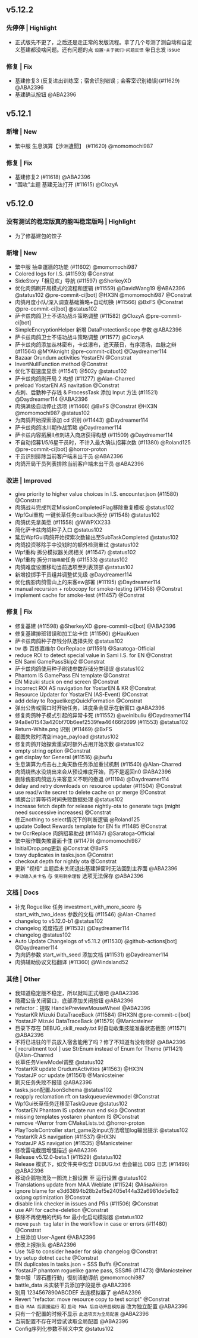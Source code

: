 ## v5.12.2

### 先停停 | Highlight

* 正式版先不更了，之后还是走正常的发版流程。拿了几个号测了测自动和自定义基建都没啥问题。还有问题的点 `设置`-`关于我们`-`问题反馈` 带日志发 issue

### 修复 | Fix

* 基建修复3 (反复进出训练室；宿舍识别错误；会客室识别错误)(#11629) @ABA2396
* 基建确认按钮 @ABA2396

## v5.12.1

### 新增 | New

* 繁中服 生息演算【沙洲遺聞】 (#11620) @momomochi987

### 修复 | Fix

* 基建修复2 (#11618) @ABA2396
* “围攻”主题 基建无法打开 (#11615) @ClozyA

## v5.12.0

### 没有测试的稳定版真的能叫稳定版吗 | Highlight

* 为了修基建包的饺子

### 新增 | New

* 繁中服 抽幸運牆的功能 (#11602) @momomochi987
* Colored logs for I.S. (#11593) @Constrat
* SideStory「相见欢」导航 (#11597) @SherkeyXD
* 优化肉鸽刷开局模式的流程和逻辑 (#11559) @DavidWang19 @ABA2396 @status102 @pre-commit-ci[bot] @HX3N @momomochi987 @Constrat
* 肉鸽月度小队/深入调查基础策略+自动切换 (#11566) @BxFS @Constrat @pre-commit-ci[bot] @status102
* 萨卡兹肉鸽卫士不语功战斗策略调整 (#11582) @ClozyA @pre-commit-ci[bot]
* SimpleEncryptionHelper 新增 DataProtectionScope 参数 @ABA2396
* 萨卡兹肉鸽卫士不语功战斗策略调整 (#11577) @ClozyA
* 萨卡兹肉鸽添加丛林密布，卡兹瀑布，遮天蔽日，有序清场，血脉之辩 (#11564) @MYAknight @pre-commit-ci[bot] @Daydreamer114
* Bazaar Orundum activities YostarEN @Constrat
* InvertNullFunction method @Constrat
* 优化下载速度显示 (#11541) @502y @status102
* 萨卡兹肉鸽刷开局 2 构想 (#11277) @Alan-Charred
* preload YostarEN AS navitation @Constrat
* 点刺、后勤种子存钱 & ProcessTask 添加 Input 方法 (#11521) @Daydreamer114 @ABA2396
* 肉鸽满级自动停止选项 (#11466) @BxFS @Constrat @HX3N @momomochi987 @status102
* 为肉鸽开始探索添加 cd 识别 (#11443) @Daydreamer114
* 萨卡兹肉鸽冰川期作战策略 @Daydreamer114
* 萨卡兹内容拓展II点刺进入商店获得构想 (#11509) @Daydreamer114
* 不自动招募1/5/6星干员时，不计入最大确认招募次数 (#11380) @Roland125 @pre-commit-ci[bot] @horror-proton
* 干员识别排除当前客户端未出干员 @ABA2396
* 肉鸽开局干员列表排除当前客户端未出干员 @ABA2396

### 改进 | Improved

* give priority to higher value choices in I.S. encounter.json (#11580) @Constrat
* 肉鸽战斗完成判定MissionCompletedFlag移除重复模板 @status102
* WpfGui重构 一键长草任务callback拆分 (#11548) @status102
* 肉鸽优先拿美愿 (#11558) @WWPXX233
* 简化萨卡兹肉鸽种子入口 @status102
* 延后WpfGui肉鸽开始探索次数输出至SubTaskCompleted @status102
* 肉鸽投资移除手中没钱时的额外检测重试 @status102
* Wpf重构 拆分模拟器关闭相关 (#11547) @status102
* Wpf重构 拆分`开始唤醒`任务 (#11533) @status102
* 肉鸽难度设置移动当前选项至列表顶部 @status102
* 新增投掷手干员组并调整优先级 @Daydreamer114
* 优化傀影肉鸽雪山上的来客ew部署 (#11195) @Daydreamer114
* manual recursion + robocopy for smoke-testing (#11458) @Constrat
* implement cache for smoke-test (#11457) @Constrat

### 修复 | Fix

* 修复基建 (#11598) @SherkeyXD @pre-commit-ci[bot] @ABA2396
* 修复基建排班错误和加工站卡住 (#11590) @HauKuen
* 萨卡兹肉鸽种子存钱分队选择失败 @status102
* tw 黍 百炼嘉维尔 OcrReplace (#11591) @Saratoga-Official
* reduce ROI to detect special value in Sami I.S. for EN @Constrat
* EN Sami GamePassSkip2 @Constrat
* 萨卡兹肉鸽使用种子刷钱参数存储分类错误 @status102
* Phantom IS GamePass EN template @Constrat
* EN Mizuki stuck on end screen @Constrat
* incorrect ROI AS navigation for YostarEN & KR @Constrat
* Resource Updater for YostarEN (AS-Event) @Constrat
* add delay to Roguelike@QuickFormation @Constrat
* 弹出公告或窗口时开始任务，进度条会显示在新窗口 @ABA2396
* 修复肉鸽种子模式引起的异常卡死 (#11552) @weinibuliu @Daydreamer114
* 94a8e01543a420bf70b6eef2539fea46466f2699 (#11553) @status102
* Return-White.png 识别 (#11469) @BxFS
* 截图失败时清空image_payload @status102
* 修复肉鸽开始探索重试时额外占用开始次数 @status102
* empty string option @Constrat
* get display for General (#11516) @jbwfu
* 生息演算为点击右上角天数任务添加重试机制 (#11540) @Alan-Charred
* 肉鸽烧热水没烧出来会从预设难度开始，而不是返回n0 @ABA2396
* 删除傀影肉鸽远方来客意义不明的撤退 (#11194) @Daydreamer114
* delay and retry downloads on resource updater (#11504) @Constrat
* use read/write secret to delete cache on pr merge @Constrat
* 博朗台计算等待时间失败数据处理 @status102
* increase fetch depth for release nightly-ota to generate tags (might need successive increases) @Constrat
* 修正nothing to select情况下的判断逻辑 @Roland125
* update Collect Rewards template for EN fix #11485 @Constrat
* tw OcrReplace 肉鸽招募助战 (#11487) @Saratoga-Official
* 繁中服作戰失敗畫面卡住 (#11479) @momomochi987
* InitialDrop.png更新 @Constrat @BxFS
* txwy duplicates in tasks.json @Constrat
* checkout depth for nightly ota @Constrat
* 更新 “视相“ 主题后未关闭退出基建弹窗时无法回到主界面 @ABA2396
* `手动输入关卡名` 与  `使用剩余理智` 选项无法保存 @ABA2396

### 文档 | Docs

* 补充 Roguelike 任务 investment_with_more_score 与 start_with_two_ideas 参数的文档 (#11546) @Alan-Charred
* changelog to v5.12.0-b1 @status102
* changelog 难度描述 (#11532) @Daydreamer114
* changelog @status102
* Auto Update Changelogs of v5.11.2 (#11530) @github-actions[bot] @Daydreamer114
* 为肉鸽参数 start_with_seed 添加文档 (#11531) @Daydreamer114
* 肉鸽辅助协议文档翻译 (#11360) @Windsland52

### 其他 | Other

* 我知道稳定版不稳定，所以就叫正式版吧 @ABA2396
* 隐藏公告关闭窗口，底部添加关闭按钮 @ABA2396
* refactor：提取 HandlePreviewMouseWheel @ABA2396
* YostarKR Mizuki DataTraceBack (#11584) @HX3N @pre-commit-ci[bot]
* YostarJP Mizuki DataTraceBack (#11579) @Manicsteiner
* 目录下存在 DEBUG_skill_ready.txt 时自动收集技能准备状态截图 (#11571) @ABA2396
* 不将已进驻的干员放入宿舍能用了吗？修了不知道有没有修好 @ABA2396
* [ recruitment tool ] use StrEnum instead of Enum for Theme (#11421) @Alan-Charred
* 长草任务ViewModel调整 @status102
* YostarKR update OrudumActivities (#11563) @HX3N
* YostarJP ocr update (#11561) @Manicsteiner
* 剿灭任务失败不报错 @ABA2396
* tasks.json配置JsonSchema @status102
* reapply reclamation rft on taskqueueviewmodel @Constrat
* WpfGui长草任务迁移至TaskQueue @status102
* YostarEN Phantom IS update run end skip @Constrat
* missing templates yostaren phantom IS @Constrat
* remove -Werror from CMakeLists.txt @horror-proton
* PlayToolsController start_game及input方法增加log输出提示 @status102
* YostarKR AS navigation (#11537) @HX3N
* YostarJP AS navigation (#11535) @Manicsteiner
* 修改雷电截图增强描述 @ABA2396
* Release v5.12.0-beta.1 (#11529) @status102
* Release 模式下，如文件夹中包含 DEBUG.txt 也会输出 DBG 日志 (#11496) @ABA2396
* 移动企鹅物流及一图流上报设置 至 运行设置 @status102
* Translations update from MAA Weblate (#11524) @AlisaAkiron
* ignore blame for e3d63894b28b2ef5e2405e144a32a6981de5e1b2 oxipng optimization @Constrat
* disable link checker in issues and PRs (#11506) @Constrat
* use API for cache-deletion @Constrat
* 移除不再使用的代码 for 最小化启动模拟器 @status102
* move `push tag` later in the workflow in case or errors (#11480) @Constrat
* 上报添加 User-Agent @ABA2396
* 修改上报抬头 @ABA2396
* Use %B to consider header for skip changelog @Constrat
* try setup dotnet cache @Constrat
* EN duplicates in tasks.json + SSS Buffs @Constrat
* YostarJP phantom roguelike game pass, SSS#6 (#11473) @Manicsteiner
* 繁中服「源石塵行動」復刻活動導航 @momomochi987
* battle_data 未实装干员添加字段提示 @ABA2396
* 别用 1234567890ABCDEF 去连模拟器了 @ABA2396
* Revert "refactor: move resource copy to test script" @Constrat
* `启动 MAA 后直接运行` 和 `启动 MAA 后自动开启模拟器` 改为独立配置 @ABA2396
* 只有一个配置的时候不显示 `此选项页为全局配置` @ABA2396
* 当前配置不存在时尝试读取全局配置 @ABA2396
* Config序列化参数不转义中文 @status102
